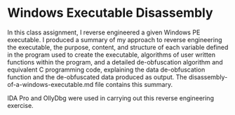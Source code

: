# Windows Executable Disassembly

In this class assignment, I reverse engineered a given Windows PE executable. I produced a summary of my approach to reverse engineering the executable, the purpose, content, and structure of each variable defined in the program used to create the executable, algorithms of user written functions within the program, and a detailed de-obfuscation algorithm and equivalent C programming code, explaining the data de-obfuscation function and the de-obfuscated data produced as output. The disassembly-of-a-windows-executable.md file contains this summary.

IDA Pro and OllyDbg were used in carrying out this reverse engineering exercise.